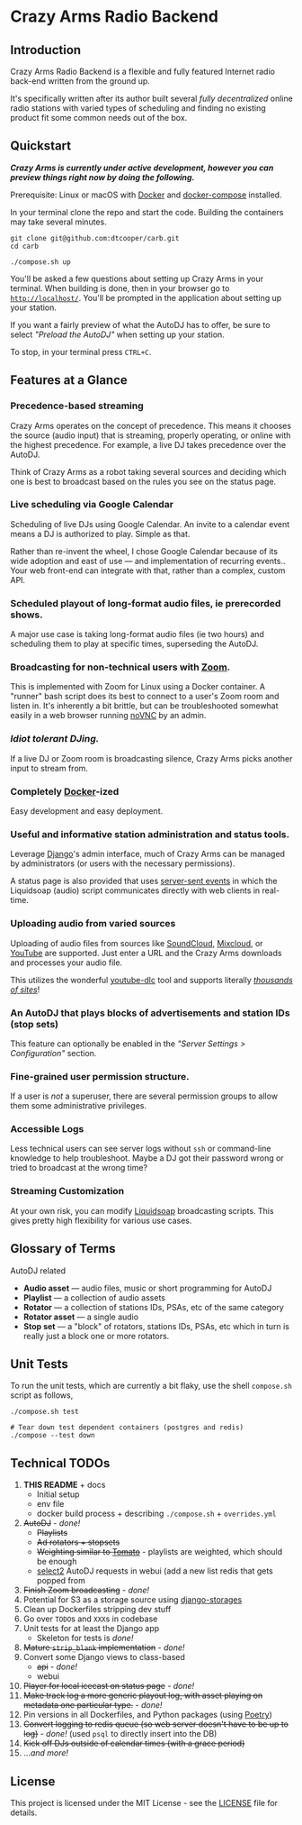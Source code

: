 # Crazy Arms Radio Backend

## Introduction

Crazy Arms Radio Backend is a flexible and fully featured Internet radio back-end
written from the ground up.

It's specifically written after its author built several _fully decentralized_
online radio stations with varied types of scheduling and finding no existing
product fit some common needs out of the box.

## Quickstart

***Crazy Arms is currently under active development, however you can preview
things right now by doing the following.***

Prerequisite: Linux or macOS with [Docker](https://www.docker.com/) and
[docker-compose](https://docs.docker.com/compose/) installed.

In your terminal clone the repo and start the code. Building the containers may
take several minutes.

```
git clone git@github.com:dtcooper/carb.git
cd carb

./compose.sh up
```

You'll be asked a few questions about setting up Crazy Arms in your terminal.
When building is done, then in your browser go to
[`http://localhost/`](http://localhost/). You'll be prompted in the application
about setting up your station.

If you want a fairly preview of what the AutoDJ has to offer, be sure to select
_"Preload the AutoDJ"_ when setting up your station.

To stop, in your terminal press `CTRL+C`.

## Features at a Glance

### Precedence-based streaming

Crazy Arms operates on the concept of precedence. This means it chooses the
source (audio input) that is streaming, properly operating, or online with
the highest precedence. For example, a live DJ takes precedence over the AutoDJ.

Think of Crazy Arms as a robot taking several sources and deciding which
one is best to broadcast based on the rules you see on the status page.

### Live scheduling via Google Calendar

Scheduling of live DJs using Google Calendar. An invite to a calendar event means
a DJ is authorized to play. Simple as that.

Rather than re-invent the wheel, I chose Google Calendar because of its wide
adoption and east of use &mdash; and implementation of recurring events.. Your
web front-end can integrate with that, rather than a complex, custom API.

### Scheduled playout of long-format audio files, ie prerecorded shows.

A major use case is taking long-format audio files (ie two hours) and scheduling
them to play at specific times, superseding the AutoDJ.

### Broadcasting for non-technical users with [Zoom](https://zoom.us/).

This is implemented with Zoom for Linux using a Docker container. A "runner"
bash script does its best to connect to a user's Zoom room and listen in. It's
inherently a bit brittle, but can be troubleshooted somewhat easily in a web
browser running [noVNC](https://novnc.com/info.html) by an admin.

### _Idiot tolerant DJing._

If a live DJ or Zoom room is broadcasting silence, Crazy Arms picks another
input to stream from.

### Completely [Docker](https://www.docker.com/)-ized

Easy development and easy deployment.

### Useful and informative station administration and status tools.

Leverage [Django](https://docs.djangoproject.com/en/3.1/)'s  admin interface,
much of Crazy Arms can be managed by administrators (or users with the necessary
permissions).

A status page is also provided that uses
[server-sent events](https://en.wikipedia.org/wiki/Server-sent_events) in which
the Liquidsoap (audio) script communicates directly with web clients in real-time.

### Uploading audio from varied sources

Uploading of audio files from sources like [SoundCloud](https://soundcloud.com/),
[Mixcloud](https://www.mixcloud.com/), or [YouTube](https://www.youtube.com/) are
supported. Just enter a URL and the Crazy Arms downloads and processes your audio file.

This utilizes the wonderful [youtube-dlc](https://github.com/blackjack4494/yt-dlc)
tool and supports literally
[_thousands of sites_](https://github.com/blackjack4494/yt-dlc/blob/master/docs/supportedsites.md)!

### An AutoDJ that plays blocks of advertisements and station IDs (stop sets)

This feature can optionally be enabled in the _"Server Settings > Configuration"_
section.

### Fine-grained user permission structure.

If a user is _not_ a superuser, there are several permission groups to allow
them some administrative privileges.

### Accessible Logs

Less technical users can see server logs without `ssh` or command-line knowledge
to help troubleshoot. Maybe a DJ got their password wrong or tried to broadcast
at the wrong time?

### Streaming Customization

At your own risk, you can modify [Liquidsoap](https://www.liquidsoap.info/)
broadcasting scripts. This gives pretty high flexibility for various use cases.

## Glossary of Terms

AutoDJ related
* **Audio asset** &mdash; audio files, music or short programming for AutoDJ
* **Playlist** &mdash; a collection of audio assets
* **Rotator** &mdash; a collection of stations IDs, PSAs, etc of the same category
* **Rotator asset** &mdash; a single audio
* **Stop set** &mdash; a "block" of rotators, stations IDs, PSAs, etc which in turn is really
  just a block one or more rotators.

## Unit Tests

To run the unit tests, which are currently a bit flaky, use the shell
`compose.sh` script as follows,

```
./compose.sh test

# Tear down test dependent containers (postgres and redis)
./compose --test down
```

## Technical TODOs

1. **THIS README** + docs
    - Initial setup
    - env file
    - docker build process + describing `./compose.sh` + `overrides.yml`
1. ~~AutoDJ~~ - _done!_
    - ~~Playlists~~
    - ~~Ad rotators + stopsets~~
    - ~~Weighting similar to [Tomato](https://github.com/dtcooper/tomato)~~ -
      playlists are weighted, which should be enough
    - [select2](https://django-easy-select2.readthedocs.io/) AutoDJ requests in
      webui (add a new list redis that gets popped from
1. ~~Finish Zoom broadcasting~~ - _done!_
1. Potential for S3 as a storage source using
   [django-storages](https://django-storages.readthedocs.io/)
1. Clean up Dockerfiles stripping dev stuff
1. Go over `TODO`s and `XXX`s in codebase
1. Unit tests for at least the Django app
    - Skeleton for tests is _done!_
1. ~~Mature `strip_blank` implementation~~ - _done!_
1. Convert some Django views to class-based
    - ~~api~~ - _done!_
    - webui
1. ~~Player for local icecast on status page~~ - _done!_
1. ~~Make track log a more generic playout log, with asset playing on metadata one
   particular type.~~ - _done!_
1. Pin versions in all Dockerfiles, and Python packages
    (using [Poetry](https://python-poetry.org/))
1. ~~Convert logging to redis queue (so web server doesn't have to be up to log)~~ - _done!_
   (used `psql` to directly insert into the DB)
1. ~~Kick off DJs outside of calendar times (with a grace period)~~
1. ..._and more!_

## License

This project is licensed under the MIT License - see the [LICENSE](LICENSE) file
for details.

